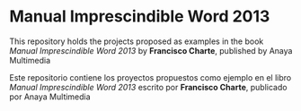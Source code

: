 Manual Imprescindible Word 2013
==========

This repository holds the projects proposed as examples in the book *Manual Imprescindible Word 2013* by **Francisco Charte**, published by Anaya Multimedia

Este repositorio contiene los proyectos propuestos como ejemplo en el libro *Manual Imprescindible Word 2013* escrito por **Francisco Charte**, publicado por  Anaya Multimedia


